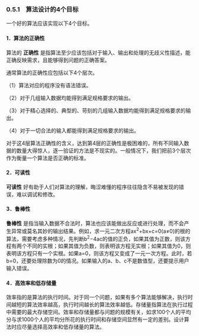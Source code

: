 ### 0.5.1　算法设计的4个目标

一个好的算法应该实现以下4个目标。

#### 1．算法的正确性

算法的 **正确性** 是指算法至少应该包括对于输入、输出和处理的无歧义性描述，能正确反映需求，且能够得到问题的正确答案。

通常算法的正确性应包括以下4个层次。

（1）算法对应的程序没有语法错误。

（2）对于几组输入数据均能得到满足规格要求的输出。

（3）对于精心选择的、典型的、苛刻的几组输入数据均能得到满足规格要求的输出。

（4）对于一切合法的输入都能得到满足规格要求的输出。

对于这4层算法正确性的含义，达到第4层的正确性是极困难的，所有不同输入数据的数量大得惊人，逐一验证的方法是不现实的。一般情况下，我们把前3个层次作为衡量一个算法是否正确的标准。

#### 2．可读性

**可读性** 好有助于人们对算法的理解，晦涩难懂的程序往往隐含不易被发现的错误，难以调试和修改。

#### 3．鲁棒性

**鲁棒性** 是指当输入数据不合法时，算法也应该能做出反应或进行处理，而不会产生异常或莫名其妙的输出结果。例如，求一元二次方程ax<sup class="my_markdown">2</sup>+bx+c=0(a≠0)的根的算法，需要考虑多种情况，先判断b<sup class="my_markdown">2</sup>−4ac的值的正负，如果其值为正数，则该方程有两个不同的实根；如果其值为负数，则表明该方程无实根；如果其值为0，则表明该方程只有一个实根。如果a=0，则该方程又变成了一元一次方程。此时，若b=0，还要处理除数为0的情况。如果输入的a、b、c不是数值型，还要提示用户输入错误。

#### 4．高效率和低存储量

效率指的是算法的执行时间。对于同一个问题，如果有多个算法能够解决，执行时间越短的算法效率越高，执行时间越长的算法效率越低。存储量指算法在执行过程中需要的最大存储空间。效率和存储量都与问题的规模有关，如求100个人的平均分与求1000个人的平均分所花的执行时间和存储空间显然有一定的差别。设计算法时应尽量选择高效率和低存储量的算法。

